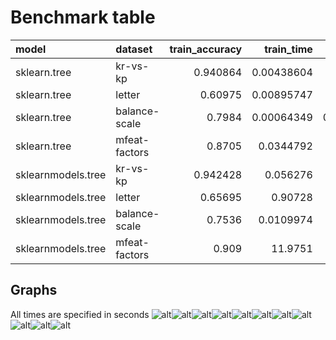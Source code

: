 # Benchmark table
| model              | dataset       |   train_accuracy |   train_time |   test_time |   samples |   features |
|:-------------------|:--------------|-----------------:|-------------:|------------:|----------:|-----------:|
| sklearn.tree       | kr-vs-kp      |         0.940864 |   0.00438604 | 0.00255197  |      3196 |         36 |
| sklearn.tree       | letter        |         0.60975  |   0.00895747 | 0.00139382  |     20000 |         16 |
| sklearn.tree       | balance-scale |         0.7984   |   0.00064349 | 0.000286467 |       625 |          4 |
| sklearn.tree       | mfeat-factors |         0.8705   |   0.0344792  | 0.00876911  |      2000 |        216 |
| sklearnmodels.tree | kr-vs-kp      |         0.942428 |   0.056276   | 0.0169341   |      3196 |         36 |
| sklearnmodels.tree | letter        |         0.65695  |   0.90728    | 0.0925713   |     20000 |         16 |
| sklearnmodels.tree | balance-scale |         0.7536   |   0.0109974  | 0.00238561  |       625 |          4 |
| sklearnmodels.tree | mfeat-factors |         0.909    |  11.9751     | 0.0107861   |      2000 |        216 |
## Graphs
 All times are specified in seconds
![alt](openml_cc18_IntelCorei3-4170CPU@3.70GHz_train_accuracy.png)![alt](openml_cc18_IntelCorei3-4170CPU@3.70GHz_train_time.png)![alt](openml_cc18_IntelCorei3-4170CPU@3.70GHz_test_time.png)![alt](openml_cc18_IntelCorei3-4170CPU@3.70GHz_samples_train_time.png)![alt](openml_cc18_IntelCorei3-4170CPU@3.70GHz_samples_test_time.png)![alt](openml_cc18_IntelCorei3-4170CPU@3.70GHz_samples_speedup_train_time.png)![alt](openml_cc18_IntelCorei3-4170CPU@3.70GHz_samples_speedup_test_time.png)![alt](openml_cc18_IntelCorei3-4170CPU@3.70GHz_features_train_time.png)![alt](openml_cc18_IntelCorei3-4170CPU@3.70GHz_features_test_time.png)![alt](openml_cc18_IntelCorei3-4170CPU@3.70GHz_features_speedup_train_time.png)![alt](openml_cc18_IntelCorei3-4170CPU@3.70GHz_features_speedup_test_time.png)
